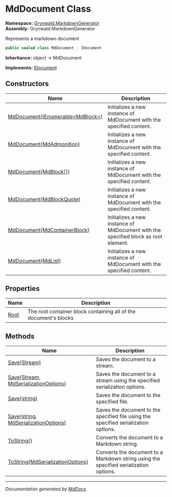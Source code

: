 ﻿<!--  
  <auto-generated>   
    The contents of this file were generated by a tool.  
    Changes to this file may be list if the file is regenerated  
  </auto-generated>   
-->

# MdDocument Class

**Namespace:** [Grynwald.MarkdownGenerator](../index.md)  
**Assembly:** Grynwald.MarkdownGenerator

Represents a markdown document

```csharp
public sealed class MdDocument : IDocument
```

**Inheritance:** object → MdDocument

**Implements:** [IDocument](../IDocument/index.md)

## Constructors

| Name                                                                                     | Description                                                                        |
| ---------------------------------------------------------------------------------------- | ---------------------------------------------------------------------------------- |
| [MdDocument(IEnumerable\<MdBlock\>)](constructors/index.md#mddocumentienumerablemdblock) | Initializes a new instance of MdDocument with the specified content.               |
| [MdDocument(MdAdmonition)](constructors/index.md#mddocumentmdadmonition)                 | Initializes a new instance of MdDocument with the specified content.               |
| [MdDocument(MdBlock\[\])](constructors/index.md#mddocumentmdblock)                       | Initializes a new instance of MdDocument with the specified content.               |
| [MdDocument(MdBlockQuote)](constructors/index.md#mddocumentmdblockquote)                 | Initializes a new instance of MdDocument with the specified content.               |
| [MdDocument(MdContainerBlock)](constructors/index.md#mddocumentmdcontainerblock)         | Initializes a new instance of MdDocument with the specified block as root element. |
| [MdDocument(MdList)](constructors/index.md#mddocumentmdlist)                             | Initializes a new instance of MdDocument with the specified content.               |

## Properties

| Name                       | Description                                                      |
| -------------------------- | ---------------------------------------------------------------- |
| [Root](properties/Root.md) | The root container block containing all of the document's blocks |

## Methods

| Name                                                                                      | Description                                                                           |
| ----------------------------------------------------------------------------------------- | ------------------------------------------------------------------------------------- |
| [Save(Stream)](methods/Save.md#savestream)                                                | Saves the document to a stream.                                                       |
| [Save(Stream, MdSerializationOptions)](methods/Save.md#savestream-mdserializationoptions) | Saves the document to a stream using the specified serialization options.             |
| [Save(string)](methods/Save.md#savestring)                                                | Saves the document to the specified file.                                             |
| [Save(string, MdSerializationOptions)](methods/Save.md#savestring-mdserializationoptions) | Saves the document to the specified file using the specified serialization options.   |
| [ToString()](methods/ToString.md#tostring)                                                | Converts the document to a Markdown string.                                           |
| [ToString(MdSerializationOptions)](methods/ToString.md#tostringmdserializationoptions)    | Converts the document to a Markdown string using the specified serialization options. |

___

*Documentation generated by [MdDocs](https://github.com/ap0llo/mddocs)*
